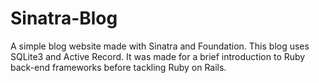 Sinatra-Blog
============

A simple blog website made with Sinatra and Foundation. This blog uses SQLite3 and Active Record.
It was made for a brief introduction to Ruby back-end frameworks before tackling Ruby on Rails.
